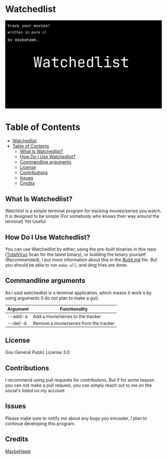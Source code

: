 # Watchedlist
![Watchlist_banner](https://github.com/MaybeHawk1/watchedlist/blob/master/assets/banner.png)
# Table of Contents
- [Watchedlist](#watchedlist)
- [Table of Contents](#table-of-contents)
  - [What Is Watchedlist?](#what-is-watchedlist)
  - [How Do I Use Watchedlist?](#how-do-i-use-watchedlist)
  - [Commandline arguments](#commandline-arguments)
  - [License](#license)
  - [Contributions](#contributions)
  - [Issues](#issues)
  - [Credits](#credits)

## What Is Watchedlist?
Watchlist is a simple terminal program for tracking movies/series you watch. It is designed to be simple (For somebody who knows their way around the terminal) Yet Useful

## How Do I Use Watchedlist?
You can use Watchedlist by either, using the pre-built binaries in this repo ([TotalVirus](totalvirus.com) Scan for the latest binary), or building the binary yourself (Recommended), I put more information about this in the [Build.md](build.md) file. But you should be able to run `make all`, and ding fries are done.

## Commandline arguments
As i said watchedlist is a terminal application, which means it work's by using arguments (I do not plan to make a gui).

| Argument | Functionality |
| -------- | ------------- |
| --add/-a | Add a movie/series to the tracker |
| --del/-d | Remove a movie/series from the tracker |

## License
Gnu General Public License 3.0

## Contributions
I recommend using pull requests for contributons, But if for some reason you can not make a pull request, you can simply reach out to me on the social's listed on my account

## Issues
Please make sure to notify me about any bugs you encouter, I plan to continue developing this program.

## Credits
[MaybeHawk](https://github.com/MaybeHawk1)
